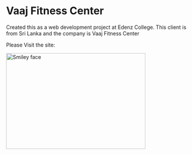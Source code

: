 # Vaaj Fitness Center 

Created this as a web development project at Edenz College. This client is from Sri Lanka and the company is Vaaj Fitness Center 

Please Visit the site:


<a href="http://vaaj.herokuapp.com/">
<img src="https://scontent.fhlz1-1.fna.fbcdn.net/v/t1.0-9/36907585_1866495093373210_4320676111240396800_n.jpg?_nc_cat=0&oh=518e82b4f4971ba721653eb77b983198&oe=5BD01441" alt="Smiley face" width="378" height="260">
</a>
